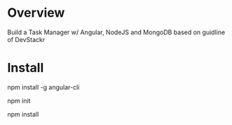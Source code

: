 # Overview 
Build a Task Manager w/ Angular, NodeJS and MongoDB based on guidline of DevStackr
# Install
npm install -g angular-cli
>
npm init
>
npm install
